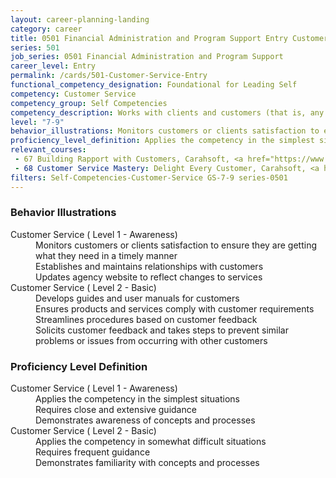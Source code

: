 ```yaml
---
layout: career-planning-landing
category: career
title: 0501 Financial Administration and Program Support Entry Customer Service
series: 501
job_series: 0501 Financial Administration and Program Support
career_level: Entry
permalink: /cards/501-Customer-Service-Entry
functional_competency_designation: Foundational for Leading Self
competency: Customer Service
competency_group: Self Competencies
competency_description: Works with clients and customers (that is, any individuals who use or receive the services or products that your work unit produces, including the general public, individuals who work in the agency, other agencies, or organizations outside the Government) to assess their needs, provide information or assistance, resolve their problems, or satisfy their expectations; knows about available products and services; is committed to providing quality products and services 
level: "7-9"
behavior_illustrations: Monitors customers or clients satisfaction to ensure they are getting what they need in a timely manner ? Establishes and maintains relationships with customers ? Updates agency website to reflect changes to services ? Develops guides and user manuals for customers ? Ensures products and services comply with customer requirements ? Streamlines procedures based on customer feedback ? Solicits customer feedback and takes steps to prevent similar problems or issues from occurring with other customers
proficiency_level_definition: Applies the competency in the simplest situations ? Requires close and extensive guidance ? Demonstrates awareness of concepts and processes ? Applies the competency in somewhat difficult situations ? Requires frequent guidance ? Demonstrates familiarity with concepts and processes
relevant_courses: 
 - 67 Building Rapport with Customers, Carahsoft, <a href="https://www.linkedin.com/learning/building-rapport-with-customers">https://www.linkedin.com/learning/building-rapport-with-customers</a>
 - 68 Customer Service Mastery: Delight Every Customer, Carahsoft, <a href="https://www.linkedin.com/learning/customer-service-mastery-delight-every-customer">https://www.linkedin.com/learning/customer-service-mastery-delight-every-customer</a>
filters: Self-Competencies-Customer-Service GS-7-9 series-0501
---
```


<div class="desktop:grid-col-6 margin-y-205">
  <div class="border-top-05 bg-white padding-2 shadow-5 height-full members-hover border-1px border-gray-30 border-top-orange radius-lg">
    <h3>Behavior Illustrations</h3>
    <dl class="text-base"><dt>Customer Service ( Level 1 - Awareness)</dt><dd>Monitors customers or clients satisfaction to ensure they are getting what they need in a timely manner </dd><dd> Establishes and maintains relationships with customers </dd><dd> Updates agency website to reflect changes to services</dd><dt>Customer Service ( Level 2 - Basic)</dt><dd>Develops guides and user manuals for customers </dd><dd> Ensures products and services comply with customer requirements </dd><dd> Streamlines procedures based on customer feedback </dd><dd> Solicits customer feedback and takes steps to prevent similar problems or issues from occurring with other customers</dd></dl>
  </div>
</div>
<div class="desktop:grid-col-6 margin-y-205">
  <div class="border-top-05 bg-white padding-2 shadow-5 height-full members-hover border-1px border-gray-30 border-top-orange radius-lg">
    <h3>Proficiency Level Definition</h3>
    <dl class="text-base"><dt>Customer Service ( Level 1 - Awareness)</dt><dd>Applies the competency in the simplest situations </dd><dd> Requires close and extensive guidance </dd><dd> Demonstrates awareness of concepts and processes</dd><dt>Customer Service ( Level 2 - Basic)</dt><dd>Applies the competency in somewhat difficult situations </dd><dd> Requires frequent guidance </dd><dd> Demonstrates familiarity with concepts and processes</dd></dl>
  </div>
</div>